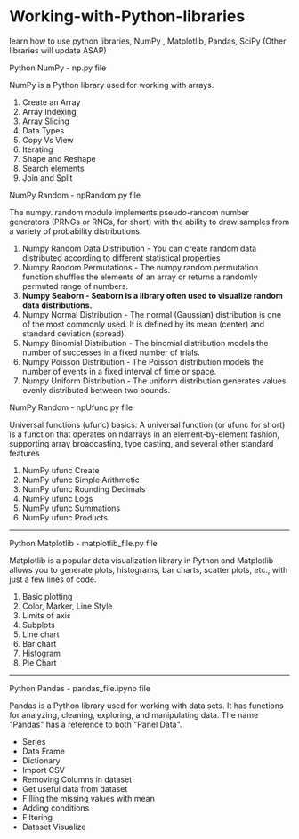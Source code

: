 # Working-with-Python-libraries
learn how to use python libraries, NumPy , Matplotlib, Pandas, SciPy (Other libraries will update ASAP)


Python NumPy - np.py file
<p>NumPy is a Python library used for working with arrays.</p>
<ol>
  <li>Create an Array</li>
  <li>Array Indexing</li>
  <li>Array Slicing</li>
  <li>Data Types</li>
  <li>Copy Vs View</li>
  <li>Iterating </li>
  <li>Shape and Reshape</li>
  <li>Search elements</li>
  <li>Join and Split</li>
</ol>


NumPy Random - npRandom.py file
<p>The numpy. random module implements pseudo-random number generators (PRNGs or RNGs, for short) with the ability to draw samples from a variety of probability distributions.</p>
<ol>
<li>Numpy Random Data Distribution - You can create random data distributed according to different statistical properties</li>
<li>Numpy Random Permutations - The numpy.random.permutation function shuffles the elements of an array or returns a randomly permuted range of numbers.</li>
<li><b>Numpy Seaborn - Seaborn is a library often used to visualize random data distributions.</b></li>
<li>Numpy Normal Distribution - The normal (Gaussian) distribution is one of the most commonly used. It is defined by its mean (center) and standard deviation (spread).</li>
<li>Numpy Binomial Distribution - The binomial distribution models the number of successes in a fixed number of trials.</li>
<li>Numpy Poisson Distribution - The Poisson distribution models the number of events in a fixed interval of time or space.</li>
<li>Numpy Uniform Distribution - The uniform distribution generates values evenly distributed between two bounds.</li>
</ol>


NumPy Random - npUfunc.py file
<p>Universal functions (ufunc) basics. A universal function (or ufunc for short) is a function that operates on ndarrays in an element-by-element fashion, supporting array broadcasting, type casting, and several other standard features </p>

<ol>
<li>NumPy ufunc Create</li>
<li>NumPy ufunc Simple Arithmetic</li>
<li>NumPy ufunc Rounding Decimals</li>
<li>NumPy ufunc Logs</li>
<li>NumPy ufunc Summations</li>
<li>NumPy ufunc Products</li>
</ol>

<hr>

Python Matplotlib  - matplotlib_file.py file
<p>Matplotlib is a popular data visualization library in Python and Matplotlib allows you to generate plots, histograms, bar charts, scatter plots, etc., with just a few lines of code.</p>
<ol>
  <li>Basic plotting</li>
  <li>Color, Marker, Line Style</li>
  <li>Limits of axis</li>
  <li>Subplots </li>
  <li>Line chart </li>
  <li>Bar chart </li>
  <li>Histogram </li>
  <li>Pie Chart</li>
</ol>



<hr>

Python Pandas  - pandas_file.ipynb file
<p>Pandas is a Python library used for working with data sets. It has functions for analyzing, cleaning, exploring, and manipulating data. The name "Pandas" has a reference to both "Panel Data".</p>
<ul>
  <li>Series</li>
  <li>Data Frame</li>
  <li>Dictionary</li>
  <li>Import CSV </li>
  <li>Removing Columns in dataset </li>
  <li>Get useful data from dataset</li>
  <li>Filling the missing values with mean </li>
  <li>Adding conditions</li>
  <li>Filtering</li>
  <li>Dataset Visualize</li>

</ul>


